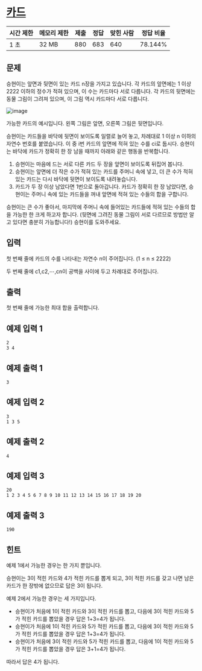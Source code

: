 # [카드](https://www.acmicpc.net/problem/11908)

| 시간 제한 | 메모리 제한 | 제출 | 정답 | 맞힌 사람 | 정답 비율 |
| --- | --- | --- | --- | --- | --- |
| 1 초 | 32 MB | 880 | 683 | 640 | 78.144% |

## 문제

승현이는 앞면과 뒷면이 있는 카드 n장을 가지고 있습니다. 각 카드의 앞면에는 1 이상 2222 이하의 정수가 적혀 있으며, 이 수는 카드마다 서로 다릅니다. 각 카드의 뒷면에는 동물 그림이 그려져 있으며, 이 그림 역시 카드마다 서로 다릅니다.

![image](https://onlinejudgeimages.s3-ap-northeast-1.amazonaws.com/problem/11908/1.png)

가능한 카드의 예시입니다. 왼쪽 그림은 앞면, 오른쪽 그림은 뒷면입니다.

승현이는 카드들을 바닥에 뒷면이 보이도록 일렬로 늘어 놓고, 차례대로 1 이상 n 이하의 자연수 번호를 붙였습니다. 이 중 i번 카드의 앞면에 적혀 있는 수를 ci로 둡시다. 승현이는 바닥에 카드가 정확히 한 장 남을 때까지 아래와 같은 행동을 반복합니다.

1. 승현이는 마음에 드는 서로 다른 카드 두 장을 앞면이 보이도록 뒤집어 봅니다.
2. 승현이는 앞면에 더 작은 수가 적혀 있는 카드를 주머니 속에 넣고, 더 큰 수가 적혀 있는 카드는 다시 바닥에 뒷면이 보이도록 내려놓습니다.
3. 카드가 두 장 이상 남았다면 1번으로 돌아갑니다. 카드가 정확히 한 장 남았다면, 승현이는 주머니 속에 있는 카드들을 꺼내 앞면에 적혀 있는 수들의 합을 구합니다.

승현이는 큰 수가 좋아서, 마지막에 주머니 속에 들어있는 카드들에 적혀 있는 수들의 합을 가능한 한 크게 하고자 합니다. (뒷면에 그려진 동물 그림이 서로 다르므로 방법만 알고 있다면 충분히 가능합니다!) 승현이를 도와주세요.

## 입력

첫 번째 줄에 카드의 수를 나타내는 자연수 n이 주어집니다. (1 ≤ n ≤ 2222)

두 번째 줄에 c1,c2,⋯,cn이 공백을 사이에 두고 차례대로 주어집니다.

## 출력

첫 번째 줄에 가능한 최대 합을 출력합니다.

## 예제 입력 1

```
2
3 4

```

## 예제 출력 1

```
3

```

## 예제 입력 2

```
3
1 3 5

```

## 예제 출력 2

```
4

```

## 예제 입력 3

```
20
1 2 3 4 5 6 7 8 9 10 11 12 13 14 15 16 17 18 19 20

```

## 예제 출력 3

```
190

```

## 힌트

예제 1에서 가능한 경우는 한 가지 뿐입니다.

승현이는 3이 적힌 카드와 4가 적힌 카드를 뽑게 되고, 3이 적힌 카드를 갖고 나면 남은 카드가 한 장밖에 없으므로 답은 3이 됩니다.

예제 2에서 가능한 경우는 세 가지입니다.

- 승현이가 처음에 1이 적힌 카드와 3이 적힌 카드를 뽑고, 다음에 3이 적힌 카드와 5가 적힌 카드를 뽑았을 경우 답은 1+3=4가 됩니다.
- 승현이가 처음에 1이 적힌 카드와 5가 적힌 카드를 뽑고, 다음에 3이 적힌 카드와 5가 적힌 카드를 뽑았을 경우 답은 1+3=4가 됩니다.
- 승현이가 처음에 3이 적힌 카드와 5가 적힌 카드를 뽑고, 다음에 1이 적힌 카드와 5가 적힌 카드를 뽑았을 경우 답은 3+1=4가 됩니다.

따라서 답은 4가 됩니다.
